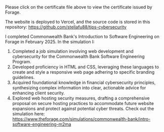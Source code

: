 Please click on the certificate file above to view the certificate issued by Forage.

The website is deployed to Vercel, and the source code is stored in this repository: https://github.com/stellafu88/tips-cybersecurity

I completed Commonwealth Bank's Introduction to Software Engineering on Forage in February 2025. In the simulation I:
  1. Completed a job simulation involving web development and cybersecurity for the Commonwealth Bank Software Engineering Program.
  2. Developed proficiency in HTML and CSS, leveraging these languages to create and style a responsive web page adhering to specific branding guidelines.
  3. Acquired foundational knowledge in financial cybersecurity principles, synthesizing complex information into clear, actionable advice for enhancing client security.
  4. Explored web hosting security measures, drafting a comprehensive proposal on secure hosting practices to accommodate future website expansions and protect against potential cyber threats.
     Check out the simulation here: https://www.theforage.com/simulations/commonwealth-bank/intro-software-engineering-m2ma
